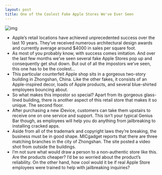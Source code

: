 ```yaml
---
layout: post
title: One of the Coolest Fake Apple Stores We've Ever Seen
---
```

![img](http://media.idownloadblog.com/wp-content/uploads/2011/08/Screen-Shot-2011-08-16-at-11.17.36-AM-e1313511511522.png)
* Apple’s retail locations have achieved unprecedented success over the last 10 years. They’ve received numerous architectural design awards and currently average around $4000 in sales per square foot.
* As most of you probably know, with success comes imitation. And over the last few months we’ve seen several fake Apple Stores pop up and consequently get shut down. But out of all the impostors we’ve seen, this one has to be the coolest…
* This particular counterfeit Apple shop sits in a gorgeous two-story building in Zhongshan, China. Like the other fakes, it consists of an Apple-inspired decor, loads of Apple products, and several blue-shirted employees bouncing about.
* So what makes this impostor so special? Apart from its gorgeous glass-lined building, there is another aspect of this retail store that makes it so unique. The second floor.
* After purchasing a new iDevice, customers can take them upstairs to receive one on one service and support. This isn’t your typical Genius Bar though, as employees will help you do anything from jailbreaking to installing cracked apps.
* Aside from all of the trademark and copyright laws they’re breaking, the business must be in good shape. MICgadget reports that there are three matching branches in the city of Zhongshan. The site posted a video shot from outside the buildings.
* I’m not sure what would draw a person to a non-authentic store like this. Are the products cheaper? I’d be so worried about the product’s reliability. On the other hand, how cool would it be if real Apple Store employees were trained to help with jailbreaking inquiries?

